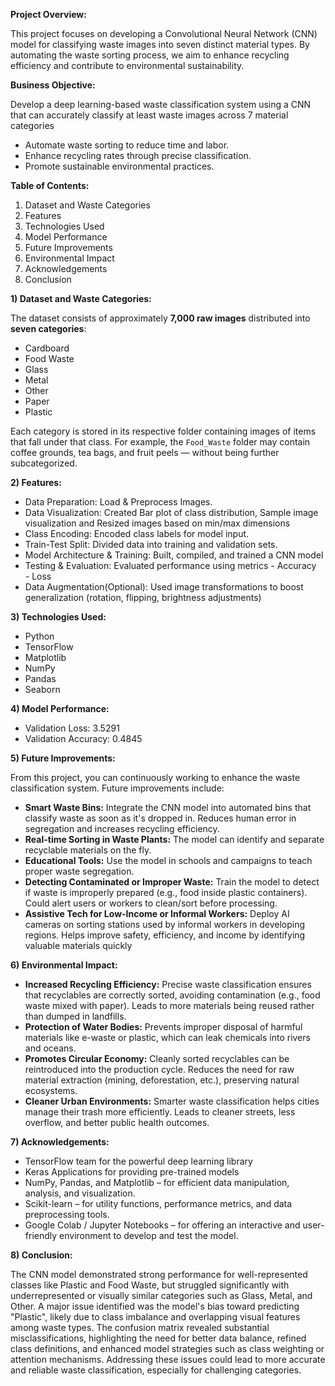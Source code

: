 **Project Overview:**

This project focuses on developing a Convolutional Neural Network (CNN) model for classifying waste images into seven distinct material types. By automating the waste sorting process, we aim to enhance recycling efficiency and contribute to environmental sustainability.

**Business Objective:**

Develop a deep learning-based waste classification system using a CNN that can accurately classify at least waste images across 7 material categories
- Automate waste sorting to reduce time and labor.
- Enhance recycling rates through precise classification.
- Promote sustainable environmental practices.


 **Table of Contents:**

 1) Dataset and Waste Categories
 2) Features
 3) Technologies Used
 4) Model Performance
 5) Future Improvements
 6) Environmental Impact
 7) Acknowledgements
 8) Conclusion

**1) Dataset and Waste Categories:**

 The dataset consists of approximately **7,000 raw images** distributed into **seven categories**:

- Cardboard  
- Food Waste  
- Glass  
- Metal  
- Other  
- Paper  
- Plastic  

Each category is stored in its respective folder containing images of items that fall under that class. For example, the `Food_Waste` folder may contain coffee grounds, tea bags, and fruit peels — without being further subcategorized.

**2) Features:**

* Data Preparation: Load & Preprocess Images.
* Data Visualization: Created Bar plot of class distribution, Sample image visualization and Resized images based on min/max dimensions
* Class Encoding: Encoded class labels for model input.
* Train-Test Split: Divided data into training and validation sets.
* Model Architecture & Training: Built, compiled, and trained a CNN model
* Testing & Evaluation: Evaluated performance using metrics
        - Accuracy  
        - Loss 
* Data Augmentation(Optional): Used image transformations to boost generalization (rotation, flipping, brightness adjustments)
  
**3) Technologies Used:**

 *   Python
 *   TensorFlow
 *   Matplotlib
 *   NumPy
 *   Pandas
 *   Seaborn
    
**4) Model Performance:**

 *   Validation Loss: 3.5291    
 *   Validation Accuracy: 0.4845

 **5) Future Improvements:**

 From this project, you can continuously working to enhance the waste classification system. Future improvements include:

* **Smart Waste Bins:** Integrate the CNN model into automated bins that classify waste as soon as it's dropped in. Reduces human error in segregation and increases recycling efficiency.   
* **Real-time Sorting in Waste Plants:** The model can identify and separate recyclable materials on the fly.    
* **Educational Tools:** Use the model in schools and campaigns to teach proper waste segregation.    
* **Detecting Contaminated or Improper Waste:** Train the model to detect if waste is improperly prepared (e.g., food inside plastic containers). Could alert users or workers to clean/sort before processing.    
* **Assistive Tech for Low-Income or Informal Workers:** Deploy AI cameras on sorting stations used by informal workers in developing regions. Helps improve safety, efficiency, and income by identifying valuable materials quickly

**6) Environmental Impact:** 

* **Increased Recycling Efficiency:** Precise waste classification ensures that recyclables are correctly sorted, avoiding contamination (e.g., food waste mixed with paper). Leads to more materials being reused rather than dumped in landfills.    
* **Protection of Water Bodies:** Prevents improper disposal of harmful materials like e-waste or plastic, which can leak chemicals into rivers and oceans.     
* **Promotes Circular Economy:** Cleanly sorted recyclables can be reintroduced into the production cycle. Reduces the need for raw material extraction (mining, deforestation, etc.), preserving natural ecosystems.     
* **Cleaner Urban Environments:** Smarter waste classification helps cities manage their trash more efficiently. Leads to cleaner streets, less overflow, and better public health outcomes.

**7) Acknowledgements:**

* TensorFlow team for the powerful deep learning library 
* Keras Applications for providing pre-trained models 
* NumPy, Pandas, and Matplotlib – for efficient data manipulation, analysis, and visualization. 
* Scikit-learn – for utility functions, performance metrics, and data preprocessing tools. 
* Google Colab / Jupyter Notebooks – for offering an interactive and user-friendly environment to develop and test the model.

**8) Conclusion:**

The CNN model demonstrated strong performance for well-represented classes like Plastic and Food Waste, but struggled significantly with underrepresented or visually similar categories such as Glass, Metal, and Other. 
A major issue identified was the model's bias toward predicting "Plastic", likely due to class imbalance and overlapping visual features among waste types. 
The confusion matrix revealed substantial misclassifications, highlighting the need for better data balance, refined class definitions, and enhanced model strategies such as class weighting or attention mechanisms. 
Addressing these issues could lead to more accurate and reliable waste classification, especially for challenging categories.
